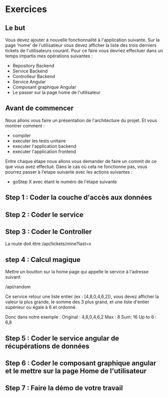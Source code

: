 # Exercices

## Le but

Vous devez ajouter à nouvelle fonctionnalité à l'application suivante.
Sur la page 'home' de l'utilisatieur vous devez afficher la liste des trois derniers tickets de l'utilisateurs courant.
Pour ce faire vous devriez effectuer dans un temps impartis mes opérations suivantes :
* Repository Backend 
* Service Backend
* Controlleur Backend
* Service Angular
* Composant graphique Angular
* Le passer sur la page home de l'utilisateur

## Avant de commencer

Nous allons vous faire un présentation de l'architecture du projet.
Et vous montrer comment :
* compiler
* executer les tests unitaire
* executer l'application backend
* executer l'application frontend
 
 Entre chaque étape nous allons vous demander de faire un commit de ce que vous avez effectué. Dans le cas où cela ne
 fonctionne pas, vous pourrez passer à l'etape suivante avec les actions suivantes :
 * goStep X avec étant le numéro de l'étape suivante
  
 
 ## Step 1 : Coder la couche d'accès aux données
 
 ## Step 2 : Coder le service
 
 ## Step 3 : Coder le Controller
 
 La route doit être /api/tickets/mine?last=x
 
 ## step 4 : Calcul magique
 
 Mettre un boutton sur la home page qui appelle le service à l'adresse suivant:

/api/random 
 
 Ce service retour une liste entier (ex : [4,8,0,4,6,2]), vous devez afficher la valeur la plus grande,
 le somme des 3 plus grand, et une liste d'entier supérieur ou égale à 6 et ordonné.
 
 Donc dans notre exemple : 
 Original : 4,8,0,4,6,2
 Max : 8
 Sum: 16
 Up to 6 : 6,8 
  
 
 ## Step 5 : Coder le service angular de récupérations de données
 
 ## Step 6 : Coder le composant graphique angular et le mettre sur la page Home de l'utilisateur
 
  ## Step 7 : Faire la démo de votre travail
  
   
 

